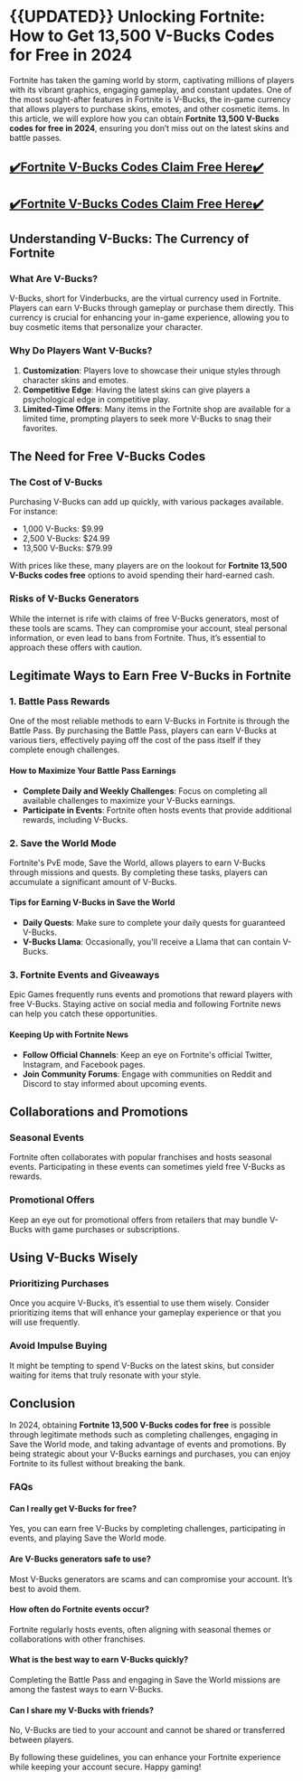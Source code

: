 # {{UPDATED}} Unlocking Fortnite: How to Get 13,500 V-Bucks Codes for Free in 2024

Fortnite has taken the gaming world by storm, captivating millions of players with its vibrant graphics, engaging gameplay, and constant updates. One of the most sought-after features in Fortnite is V-Bucks, the in-game currency that allows players to purchase skins, emotes, and other cosmetic items. In this article, we will explore how you can obtain **Fortnite 13,500 V-Bucks codes for free in 2024**, ensuring you don’t miss out on the latest skins and battle passes.

[✔️Fortnite V-Bucks Codes Claim Free Here✔️](https://todaylink.site/freegiftcard/)
-
[✔️Fortnite V-Bucks Codes Claim Free Here✔️](https://todaylink.site/freegiftcard/)
-
## Understanding V-Bucks: The Currency of Fortnite

### What Are V-Bucks?

V-Bucks, short for Vinderbucks, are the virtual currency used in Fortnite. Players can earn V-Bucks through gameplay or purchase them directly. This currency is crucial for enhancing your in-game experience, allowing you to buy cosmetic items that personalize your character.

### Why Do Players Want V-Bucks?

1. **Customization**: Players love to showcase their unique styles through character skins and emotes.
2. **Competitive Edge**: Having the latest skins can give players a psychological edge in competitive play.
3. **Limited-Time Offers**: Many items in the Fortnite shop are available for a limited time, prompting players to seek more V-Bucks to snag their favorites.

## The Need for Free V-Bucks Codes

### The Cost of V-Bucks

Purchasing V-Bucks can add up quickly, with various packages available. For instance:

- 1,000 V-Bucks: $9.99
- 2,500 V-Bucks: $24.99
- 13,500 V-Bucks: $79.99

With prices like these, many players are on the lookout for **Fortnite 13,500 V-Bucks codes free** options to avoid spending their hard-earned cash.

### Risks of V-Bucks Generators

While the internet is rife with claims of free V-Bucks generators, most of these tools are scams. They can compromise your account, steal personal information, or even lead to bans from Fortnite. Thus, it’s essential to approach these offers with caution.

## Legitimate Ways to Earn Free V-Bucks in Fortnite

### 1. Battle Pass Rewards

One of the most reliable methods to earn V-Bucks in Fortnite is through the Battle Pass. By purchasing the Battle Pass, players can earn V-Bucks at various tiers, effectively paying off the cost of the pass itself if they complete enough challenges.

#### How to Maximize Your Battle Pass Earnings

- **Complete Daily and Weekly Challenges**: Focus on completing all available challenges to maximize your V-Bucks earnings.
- **Participate in Events**: Fortnite often hosts events that provide additional rewards, including V-Bucks.

### 2. Save the World Mode

Fortnite's PvE mode, Save the World, allows players to earn V-Bucks through missions and quests. By completing these tasks, players can accumulate a significant amount of V-Bucks.

#### Tips for Earning V-Bucks in Save the World

- **Daily Quests**: Make sure to complete your daily quests for guaranteed V-Bucks.
- **V-Bucks Llama**: Occasionally, you'll receive a Llama that can contain V-Bucks.

### 3. Fortnite Events and Giveaways

Epic Games frequently runs events and promotions that reward players with free V-Bucks. Staying active on social media and following Fortnite news can help you catch these opportunities.

#### Keeping Up with Fortnite News

- **Follow Official Channels**: Keep an eye on Fortnite's official Twitter, Instagram, and Facebook pages.
- **Join Community Forums**: Engage with communities on Reddit and Discord to stay informed about upcoming events.

## Collaborations and Promotions

### Seasonal Events

Fortnite often collaborates with popular franchises and hosts seasonal events. Participating in these events can sometimes yield free V-Bucks as rewards.

### Promotional Offers

Keep an eye out for promotional offers from retailers that may bundle V-Bucks with game purchases or subscriptions.

## Using V-Bucks Wisely

### Prioritizing Purchases

Once you acquire V-Bucks, it’s essential to use them wisely. Consider prioritizing items that will enhance your gameplay experience or that you will use frequently.

### Avoid Impulse Buying

It might be tempting to spend V-Bucks on the latest skins, but consider waiting for items that truly resonate with your style.

## Conclusion

In 2024, obtaining **Fortnite 13,500 V-Bucks codes for free** is possible through legitimate methods such as completing challenges, engaging in Save the World mode, and taking advantage of events and promotions. By being strategic about your V-Bucks earnings and purchases, you can enjoy Fortnite to its fullest without breaking the bank.

### FAQs

#### Can I really get V-Bucks for free?

Yes, you can earn free V-Bucks by completing challenges, participating in events, and playing Save the World mode.

#### Are V-Bucks generators safe to use?

Most V-Bucks generators are scams and can compromise your account. It’s best to avoid them.

#### How often do Fortnite events occur?

Fortnite regularly hosts events, often aligning with seasonal themes or collaborations with other franchises.

#### What is the best way to earn V-Bucks quickly?

Completing the Battle Pass and engaging in Save the World missions are among the fastest ways to earn V-Bucks.

#### Can I share my V-Bucks with friends?

No, V-Bucks are tied to your account and cannot be shared or transferred between players.

By following these guidelines, you can enhance your Fortnite experience while keeping your account secure. Happy gaming!
